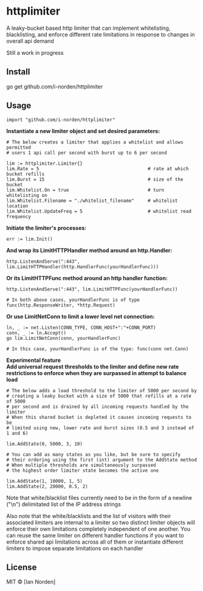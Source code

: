 # httplimiter

A leaky-bucket based http limiter that can implement whitelisting,
blacklisting, and enforce different rate limitations in response
to changes in overall api demand

Still a work in progress

## Install

go get github.com/i-norden/httplimiter

## Usage

```
import "github.com/i-norden/httplimiter"
```

**Instantiate a new limiter object and set desired parameters:**
```
# The below creates a limiter that applies a whitelist and allows permitted
# users 1 api call per second with burst up to 6 per second

lim := httplimiter.Limiter{}
lim.Rate = 5                                        # rate at which bucket refills
lim.Burst = 15                                      # size of the bucket
lim.Whitelist.On = true                             # turn whitelisting on
lim.Whitelist.Filename = "./whitelist_filename"     # whitelist location
lim.Whitelist.UpdateFreq = 5                        # whitelist read frequency
```

**Initiate the limiter's processes:**

```
err := lim.Init()
```

**And wrap its LimitHTTPHandler method around an http.Handler:**

```
http.ListenAndServe(":443", lim.LimitHTTPHandler(http.HandlerFunc(yourHandlerFunc)))
```

**Or its LimitHTTPFunc method around an http handler function:**

```
http.ListenAndServe(":443", lim.LimitHTTPFunc(yourHandlerFunc))

# In both above cases, yourHandlerFunc is of type func(http.ResponseWriter, *http.Request)
```

**Or use LimitNetConn to limit a lower level net connection:**

```
ln, _ := net.Listen(CONN_TYPE, CONN_HOST+":"+CONN_PORT)
conn, _ := ln.Accept()
go lim.LimitNetConn(conn, yourHandlerFunc)

# In this case, yourHandlerFunc is of the type: func(conn net.Conn)
```

**Experimental feature** <br />
**Add universal request thresholds to the limiter and define new rate** <br />
**restrictions to enforce when they are surpassed in attempt to balance load**

```
# The below adds a load threshold to the limiter of 5000 per second by
# creating a leaky bucket with a size of 5000 that refills at a rate of 5000
# per second and is drained by all incoming requests handled by the limiter
# When this shared bucket is depleted it causes incoming requests to be
# limited using new, lower rate and burst sizes (0.5 and 3 instead of 1 and 6)

lim.AddState(0, 5000, 3, 10)

# You can add as many states as you like, but be sure to specify
# their ordering using the first (int) argument to the AddState method
# When multiple thresholds are simultaneously surpassed
# the highest order limiter state becomes the active one

lim.AddState(1, 10000, 1, 5)
lim.AddState(2, 20000, 0.5, 2)
```

Note that white/blacklist files currently need to be in the form
of a newline ("\n") delimitated list of the IP address strings

Also note that the white/blacklists and the list of visitors with their
associated limiters are internal to a limiter so two distinct
limiter objects will enforce their own limitations completely independent of
one another. You can reuse the same limiter on different handler functions
if you want to enforce shared api limitations across all of them or instantiate
different limiters to impose separate limitations on each handler

## License

MIT © [Ian Norden]
